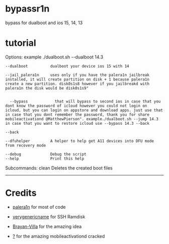 # bypassr1n
bypass for dualboot and ios 15, 14, 13

# tutorial

Options: example ./dualboot.sh --dualboot 14.3 

    --dualboot          dualboot your device ios 15 with 14 
    
    --jail_palera1n     uses only if you have the palera1n jailbreak installed, it will create partition on disk + 1 because palera1n create a new partition. disk0s1s8 however if you jailbreakd with palera1n the disk would be disk0s1s9"
    
  
      --bypass            that will bypass to second ios in case that you dont know the password of icloud however you could not login on icloud, but you can login on appstore and download apps. just use that in case that you dont remember the password, thank you for share mobileactivationd @MatthewPierson". example./dualboot.sh --jump 14.3 in case that you want to restore icloud use --bypass 14.3 --back

    --back
    
    --dfuhelper         A helper to help get A11 devices into DFU mode from recovery mode
    
    --debug             Debug the script
    --help              Print this help


    
Subcommands:
    clean               Deletes the created boot files

_ _ _



# Credits

- [palera1n](https://github.com/palera1n) for most of code

- [verygenericname](https://github.com/verygenericname) for SSH Ramdisk

- [Brayan-Villa](https://github.com/Brayan-Villa/iOS15-Bypass-Hello) for the amazing idea

- [?](https://github.com/Hacktivation/iOS-Hacktivation-Toolkit) for the amazing mobileactivationd cracked



